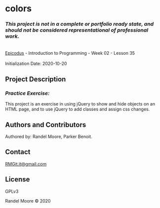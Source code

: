 # colors
### _This project is not in a complete or portfolio ready state, and should not be considered representational of professional work._<br><br>
[Epicodus](https://www.epicodus.com/) - Introduction to Programming - Week 02 - Lesson 35<br><br>
Initialization Date: 2020-10-20

## Project Description
### _Practice Exercise:_<br>
This project is an exercise in using jQuery to show and hide objects on an HTML page, and to use jQuery to add classes and assign css changes.
## Authors and Contributors
Authored by: Randel Moore, Parker Benoit.

## Contact
RMGit.it@gmail.com

## License

GPLv3

Randel Moore © 2020

